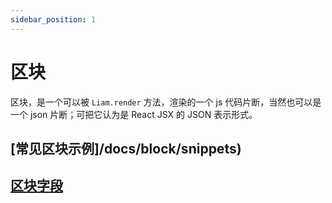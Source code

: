 ```yaml
---
sidebar_position: 1
---
```


# 区块

区块，是一个可以被 `Liam.render` 方法，渲染的一个 js 代码片断，当然也可以是一个 json 片断；可把它认为是 React JSX 的 JSON 表示形式。

## [常见区块示例]/docs/block/snippets)
## [区块字段](/docs/block/members)

